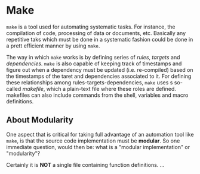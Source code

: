 # Make
`make` is a tool used for automating systematic tasks.
For instance, the compilation of code, processing of data or documents, etc.
Basically any repetitive taks which must be done in a systematic fashion could be done in a prett efficient manner by using `make`.

The way in which `make` works is by defining series of *rules*, *targets* and *dependencies*.
`make` is also capable of keeping track of timestamps and figure out when a dependency must be updated (i.e. re-compiled) based on the timestamps of the taret and dependencies associated to it.
For defining these relationships among rules-targets-dependencies, `make` uses s so-called *makefile*, which a plain-text file where these roles are defined.
makefiles can also include commands from the shell, variables and macro definitions.

## About Modularity
One aspect that is critical for taking full advantage of an automation tool like `make`,
is that the source code implementation must be **modular**.
So one immediate question, would then be: what is a "modular implementation" or "modularity"?

Certainly it is **NOT** a single file containing function definitions.
...
